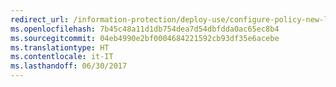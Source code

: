 ```yaml
---
redirect_url: /information-protection/deploy-use/configure-policy-new-label
ms.openlocfilehash: 7b45c48a11d1db754dea7d54dbfdda0ac65ec8b4
ms.sourcegitcommit: 04eb4990e2bf0004684221592cb93df35e6acebe
ms.translationtype: HT
ms.contentlocale: it-IT
ms.lasthandoff: 06/30/2017
---
```

